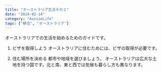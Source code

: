 ```yaml
---
title: "オーストラリア生活その２"
date: "2024-02-14"
category: "AussieLife"
tags: ["移住", "オーストラリア"]
---
```


オーストラリアでの生活を始めるためのガイドです。

1. ビザを取得しよう
   オーストラリアに住むためには、ビザの取得が必要です。

2. 住む場所を決める
   都市や地域を選びましょう。
   オーストラリアは広大な土地を持つ国です。北と南、東と西では気候も暮らし方も異なります。

